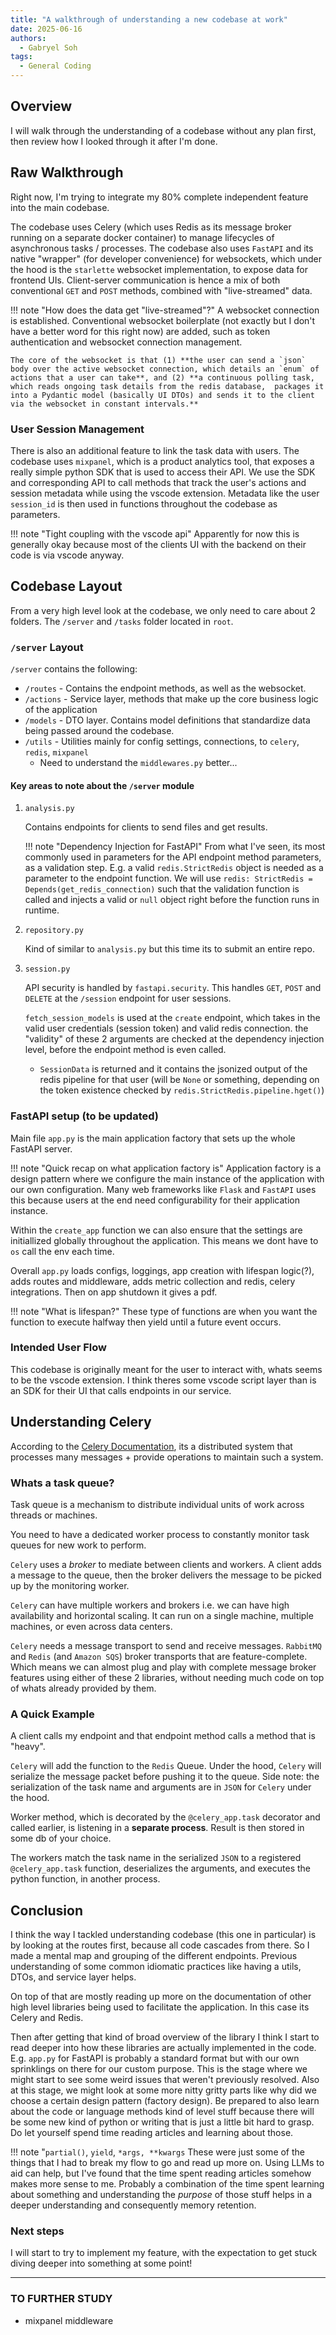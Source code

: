 ```yaml
---
title: "A walkthrough of understanding a new codebase at work"
date: 2025-06-16
authors:
  - Gabryel Soh
tags:
  - General Coding
---
```


## Overview

I will walk through the understanding of a codebase without any plan first, then review how I looked through it after I'm done.

## Raw Walkthrough

Right now, I'm trying to integrate my 80% complete independent feature into the main codebase.

The codebase uses Celery (which uses Redis as its message broker running on a separate docker container) to manage lifecycles of asynchronous tasks / processes. The codebase also uses  `FastAPI` and its native "wrapper" (for developer convenience) for websockets, which under the hood is the `starlette` websocket implementation, to expose data for frontend UIs. Client-server communication is hence a mix of both conventional `GET` and `POST` methods, combined with "live-streamed" data.

!!! note "How does the data get "live-streamed"?"
    A websocket connection is established. Conventional websocket boilerplate (not exactly but I don't have a better word for this right now) are added, such as token authentication and websocket connection management.

    The core of the websocket is that (1) **the user can send a `json` body over the active websocket connection, which details an `enum` of actions that a user can take**, and (2) **a continuous polling task, which reads ongoing task details from the redis database,  packages it into a Pydantic model (basically UI DTOs) and sends it to the client via the websocket in constant intervals.**

### User Session Management

There is also an additional feature to link the task data with users. The codebase uses `mixpanel`, which is a product analytics tool, that exposes a really simple python SDK that is used to access their API. We use the SDK and corresponding API to call methods that track the user's actions and session metadata while using the vscode extension. Metadata like the user `session_id` is then used in functions throughout the codebase as parameters.

!!! note "Tight coupling with the vscode api"
    Apparently for now this is generally okay because most of the clients UI with the backend on their code is via vscode anyway.

## Codebase Layout

From a very high level look at the codebase, we only need to care about 2 folders. The `/server` and `/tasks` folder located in `root`.

### `/server` Layout

`/server` contains the following:

- `/routes` - Contains the endpoint methods, as well as the websocket.
- `/actions` - Service layer, methods that make up the core business logic of the application
- `/models` - DTO layer. Contains model definitions that standardize data being passed around the codebase.
- `/utils` - Utilities mainly for config settings, connections, to `celery`, `redis`, `mixpanel`
    - Need to understand the `middlewares.py` better...

#### Key areas to note about the `/server` module

1. `analysis.py`
    
    Contains endpoints for clients to send files and get results. 

    !!! note "Dependency Injection for FastAPI"
        From what I've seen, its most commonly used in parameters for the API endpoint method parameters, as a validation step. E.g. a valid `redis.StrictRedis` object is needed as a parameter to the endpoint function. We will use `redis: StrictRedis = Depends(get_redis_connection)` such that the validation function is called and injects a valid or `null` object right before the function runs in runtime.

2. `repository.py`

    Kind of similar to `analysis.py` but this time its to submit an entire repo.

3. `session.py`

    API security is handled by `fastapi.security`. This handles `GET`, `POST` and `DELETE` at the `/session` endpoint for user sessions.

    `fetch_session_models` is used at the `create` endpoint, which takes in the valid user credentials (session token) and valid redis connection. the "validity" of these 2 arguments are checked at the dependency injection level, before the endpoint method is even called.

      * `SessionData` is returned and it contains the jsonized output of the redis pipeline for that user (will be `None` or something, depending on the token existence checked by `redis.StrictRedis.pipeline.hget()`)

### FastAPI setup (to be updated)

Main file `app.py` is the main application factory that sets up the whole FastAPI server. 

!!! note "Quick recap on what application factory is"
    Application factory is a design pattern where we configure the main instance of the application with our own configuration. Many web frameworks like `Flask` and `FastAPI` uses this because users at the end need configurability for their application instance.

Within the `create_app` function we can also ensure that the settings are initiallized globally throughout the application. This means we dont have to `os` call the env each time.

Overall `app.py` loads configs, loggings, app creation with lifespan logic(?), adds routes and middleware, adds metric collection and redis, celery integrations. Then on app shutdown it gives a pdf.

!!! note "What is lifespan?"
    These type of functions are when you want the function to execute halfway then yield until a future event occurs.

### Intended User Flow

This codebase is originally meant for the user to interact with, whats seems to be the vscode extension. I think theres some vscode script layer than is an SDK for their UI that calls endpoints in our service.

## Understanding Celery

According to the [Celery Documentation](https://docs.celeryq.dev/en/stable/), its a distributed system that processes many messages + provide operations to maintain such a system.

### Whats a task queue?

Task queue is a mechanism to distribute individual units of work across threads or machines.

You need to have a dedicated worker process to constantly monitor task queues for new work to perform.

`Celery` uses a *broker* to mediate between clients and workers. A client adds a message to the queue, then the broker delivers the message to be picked up by the monitoring worker.

`Celery` can have multiple workers and brokers i.e. we can have high availability and horizontal scaling. It can run on a single machine, multiple machines, or even across data centers.

`Celery` needs a message transport to send and receive messages. `RabbitMQ` and `Redis` (and `Amazon SQS`) broker transports that are feature-complete. Which means we can almost plug and play with complete message broker features using either of these 2 libraries, without needing much code on top of whats already provided by them.

### A Quick Example

A client calls my endpoint and that endpoint method calls a method that is "heavy".

`Celery` will add the function to the `Redis` Queue. Under the hood, `Celery` will serialize the message packet before pushing it to the queue. Side note: the serialization of the task name and arguments are in `JSON` for `Celery` under the hood.

Worker method, which is decorated by the `@celery_app.task` decorator and called earlier, is listening in a **separate process**. Result is then stored in some db of your choice. 

The workers match the task name in the serialized `JSON` to a registered `@celery_app.task` function, deserializes the arguments, and executes the python function, in another process.

## Conclusion

I think the way I tackled understanding codebase (this one in particular) is by looking at the routes first, because all code cascades from there. So I made a mental map and grouping of the different endpoints. Previous understanding of some common idiomatic practices like having a utils, DTOs, and service layer helps.

On top of that are mostly reading up more on the documentation of other high level libraries being used to facilitate the application. In this case its Celery and Redis. 

Then after getting that kind of broad overview of the library I think I start to read deeper into how these libraries are actually implemented in the code. E.g. `app.py` for FastAPI is probably a standard format but with our own sprinklings on there for our custom purpose. This is the stage where we might start to see some weird issues that weren't previously resolved. Also at this stage, we might look at some more nitty gritty parts like why did we choose a certain design pattern (factory design). Be prepared to also learn about the code or language methods kind of level stuff because there will be some new kind of python or writing that is just a little bit hard to grasp. Do let yourself spend time reading articles and learning about those. 

!!! note "`partial()`, `yield`, `*args, **kwargs`
    These were just some of the things that I had to break my flow to go and read up more on. Using LLMs to aid can help, but I've found that the time spent reading articles somehow makes more sense to me. Probably a combination of the time spent learning about something and understanding the *purpose* of those stuff helps in a deeper understanding and consequently memory retention.

### Next steps

I will start to try to implement my feature, with the expectation to get stuck diving deeper into something at some point!

---

### TO FURTHER STUDY
- mixpanel middleware